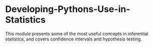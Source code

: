 # Developing-Pythons-Use-in-Statistics
This module presents some of the most useful concepts in inferential statistics, and covers confidence intervals and hypothesis testing.
